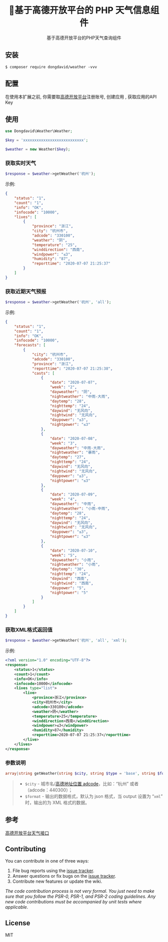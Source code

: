 <h1 align="center"> 🌈基于高德开放平台的 PHP 天气信息组件 </h1>

<p align="center"> 基于高德开放平台的PHP天气查询组件</p>


## 安装 

```shell
$ composer require dongdavid/weather -vvv
```

## 配置  

在使用本扩展之前, 你需要取[高德开放平台](https://lbs.amap.com/dev/id/newuser)注册账号,  创建应用 , 获取应用的API Key  

## 使用  

```php
use Dongdavid\Weather\Weather;

$key = 'xxxxxxxxxxxxxxxxxxxxxxxxxxx';

$weather = new Weather($key);
```

### 获取实时天气  

```php
$response = $weather->getWeather('杭州');
```
示例:  

```json
{
    "status": "1",
    "count": "1",
    "info": "OK",
    "infocode": "10000",
    "lives": [
        {
            "province": "浙江",
            "city": "杭州市",
            "adcode": "330100",
            "weather": "阴",
            "temperature": "25",
            "winddirection": "西南",
            "windpower": "≤3",
            "humidity": "87",
            "reporttime": "2020-07-07 21:25:37"
        }
    ]
}
```

### 获取近期天气预报  

```php
$response = $weather->getWeather('杭州', 'all');
```

示例:  

```json
{
    "status": "1",
    "count": "1",
    "info": "OK",
    "infocode": "10000",
    "forecasts": [
        {
            "city": "杭州市",
            "adcode": "330100",
            "province": "浙江",
            "reporttime": "2020-07-07 21:25:38",
            "casts": [
                {
                    "date": "2020-07-07",
                    "week": "2",
                    "dayweather": "阴",
                    "nightweather": "中雨-大雨",
                    "daytemp": "28",
                    "nighttemp": "24",
                    "daywind": "无风向",
                    "nightwind": "无风向",
                    "daypower": "≤3",
                    "nightpower": "≤3"
                },
                {
                    "date": "2020-07-08",
                    "week": "3",
                    "dayweather": "中雨-大雨",
                    "nightweather": "暴雨",
                    "daytemp": "27",
                    "nighttemp": "24",
                    "daywind": "无风向",
                    "nightwind": "无风向",
                    "daypower": "≤3",
                    "nightpower": "≤3"
                },
                {
                    "date": "2020-07-09",
                    "week": "4",
                    "dayweather": "中雨",
                    "nightweather": "小雨-中雨",
                    "daytemp": "28",
                    "nighttemp": "24",
                    "daywind": "无风向",
                    "nightwind": "无风向",
                    "daypower": "≤3",
                    "nightpower": "≤3"
                },
                {
                    "date": "2020-07-10",
                    "week": "5",
                    "dayweather": "小雨",
                    "nightweather": "小雨",
                    "daytemp": "30",
                    "nighttemp": "24",
                    "daywind": "西南",
                    "nightwind": "西南",
                    "daypower": "5",
                    "nightpower": "5"
                }
            ]
        }
    ]
}
```  

### 获取XML格式返回值  

```php
$response = $weather->getWeather('杭州', 'all', 'xml');
```

示例:  

```xml
<?xml version="1.0" encoding="UTF-8"?>
<response>
	<status>1</status>
	<count>1</count>
	<info>OK</info>
	<infocode>10000</infocode>
	<lives type="list">
		<live>
			<province>浙江</province>
			<city>杭州市</city>
			<adcode>330100</adcode>
			<weather>阴</weather>
			<temperature>25</temperature>
			<winddirection>西南</winddirection>
			<windpower>≤3</windpower>
			<humidity>87</humidity>
			<reporttime>2020-07-07 21:25:37</reporttime>
		</live>
	</lives>
</response>
```
### 参数说明  

```php
array|string getWeather(string $city, string $type = 'base', string $format = 'json')
```
> - `$city` - 城市名/[高德地址位置 adcode](https://lbs.amap.com/api/webservice/guide/api/district)，比如：“杭州” 或者（adcode：440300）；
> - `$format`  - 输出的数据格式，默认为 json 格式，当 output 设置为 “`xml`” 时，输出的为 XML 格式的数据。



## 参考  

[高德开放平台天气接口](https://lbs.amap.com/api/webservice/guide/api/weatherinfo/)


## Contributing

You can contribute in one of three ways:

1. File bug reports using the [issue tracker](https://github.com/dongdavid/weather/issues).
2. Answer questions or fix bugs on the [issue tracker](https://github.com/dongdavid/weather/issues).
3. Contribute new features or update the wiki.

_The code contribution process is not very formal. You just need to make sure that you follow the PSR-0, PSR-1, and PSR-2 coding guidelines. Any new code contributions must be accompanied by unit tests where applicable._

## License

MIT